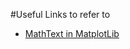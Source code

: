 #Useful Links to refer to
- [MathText in MatplotLib](https://matplotlib.org/stable/tutorials/text/mathtext.html)
